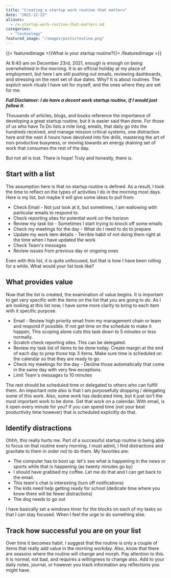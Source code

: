 ```yaml
---
title: "Creating a startup work routine that matters"
date: "2021-12-23"
aliases:
  - /a-startup-work-routine-that-matters.md
categories: 
  - "technology"
featured_image: "/images/posts/routine.png"
---
```

{{< featuredimage >}}What is your startup routine?{{< /featuredimage >}}

At 6:40 am on December 23rd, 2021, enough is enough on being overwhelmed in the morning. It is an official holiday at my place of employment, but here I am still pushing out emails, reviewing dashboards, and stressing on the next set of due dates. Why? It is about routines. The explicit work rituals I have set for myself, and the ones where they are set for me.

_**Full Disclaimer: I do have a decent work startup routine, if I would just follow it.**_

Thousands of articles, blogs, and books reference the importance of developing a great startup routine, but it is easier said than done. For those of us who have To Do lists a mile long, emails, that daily go into the hundreds received, and manage mission critical systems, one distraction here and the next 4 hours have devolved into fire drills, mastering the art of non-productive busyness, or moving towards an energy draining set of work that consumes the rest of the day.

But not all is lost. There is hope! Truly and honestly, there is.

## Start with a list

The assumption here is that no startup routine is defined. As a result, I took the time to reflect on the types of activities I do in the morning most days. Here is my list, but maybe it will give some ideas to pull from:

- Check Email - Not just look at it, but sometimes, I am wallowing with particular emails to respond to.
- Check reporting sites for potential work on the horizon
- Review my task list - Sometimes I start trying to knock off some emails
- Check my meetings for the day - What do I need to do to prepare
- Update my work item details - Terrible habit of not doing them right at the time when I have updated the work
- Check Team's messages
- Review issues from previous day or ongoing ones

Even with this list, it is quite unfocused, but that is how I have been rolling for a while. What would your list look like?

## What provides value

Now that the list is created, the examination of value begins. It is important to get very specific with the items on the list that you are going to do. As I am looking at this list now, I have some more clarity to bring to each item with it specific purpose.

- Email - Review high priority email from my management chain or team and respond if possible. If not get time on the schedule to make it happen, This scoping alone cuts this task down to 5 minutes or less normally.
- Scratch check reporting sites. This can be delegated.
- Review my task list of items to be done today. Create margin at the end of each day to prep those top 3 items. Make sure time is scheduled on the calendar so that they are ready to go.
- Check my meetings for the day - Decline those automatically that come in the same day with very few exceptions.
- Limit Team's messages to 10 minutes

The rest should be scheduled time or delegated to others who can fulfill them. An important note also is that I am purposefully dropping / delegating some of this work. Also, some work has dedicated time, but it just isn't the most important work to be done. Get that work on a calendar. With email, is it open every minute for you? If you can spend time (not your best productivity time however) that is scheduled explicitly do that.

## Identify distractions

Ohhh, this really hurts me. Part of a successful startup routine is being able to focus on that routine every morning. I must admit, I find distractions and gravitate to them in order not to do them. My favorites are:

- The computer has to boot up. let's see what is happening in the news or sports while that is happening (as twenty minutes go by)
- I should have grabbed my coffee. Let me do that and I can get back to the email.
- This team's chat is interesting (turn off notifications)
- The kids need help getting ready for school (dedicate time where you know there will be fewer distractions)
- The dog needs to go out

I have basically set a windows timer for the blocks on each of my tasks so that I can stay focused. When I feel the urge to do something else.

## Track how successful you are on your list

Over time it becomes habit. I suggest that the routine is only a couple of items that really add value in the morning workday. Also, know that there are seasons where the routine will change and morph. Pay attention to this. It is normal, not bad, and requires a willingness to change also. Add to your daily notes, journal, or however you track information any reflections you might have.
